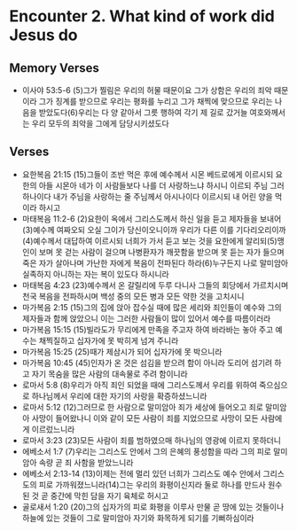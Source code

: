 #  Encounter 2. What kind of work did Jesus do

## Memory Verses
- 이사야 53:5-6 (5)그가 찔림은 우리의 허물 때문이요 그가 상함은 우리의 죄악 때문이라 그가 징계를 받으므로 우리는 평화를 누리고 그가 채찍에 맞으므로 우리는 나음을 받았도다(6)우리는 다 양 같아서 그릇 행하여 각기 제 길로 갔거늘 여호와께서는 우리 모두의 죄악을 그에게 담당시키셨도다

## Verses
- 요한복음 21:15 (15)그들이 조반 먹은 후에 예수께서 시몬 베드로에게 이르시되 요한의 아들 시몬아 네가 이 사람들보다 나를 더 사랑하느냐 하시니 이르되 주님 그러하나이다 내가 주님을 사랑하는 줄 주님께서 아시나이다 이르시되 내 어린 양을 먹이라 하시고
- 마태복음 11:2-6 (2)요한이 옥에서 그리스도께서 하신 일을 듣고 제자들을 보내어(3)예수께 여짜오되 오실 그이가 당신이오니이까 우리가 다른 이를 기다리오리이까(4)예수께서 대답하여 이르시되 너희가 가서 듣고 보는 것을 요한에게 알리되(5)맹인이 보며 못 걷는 사람이 걸으며 나병환자가 깨끗함을 받으며 못 듣는 자가 들으며 죽은 자가 살아나며 가난한 자에게 복음이 전파된다 하라(6)누구든지 나로 말미암아 실족하지 아니하는 자는 복이 있도다 하시니라
- 마태복음 4:23 (23)예수께서 온 갈릴리에 두루 다니사 그들의 회당에서 가르치시며 천국 복음을 전파하시며 백성 중의 모든 병과 모든 약한 것을 고치시니
- 마가복음 2:15 (15)그의 집에 앉아 잡수실 때에 많은 세리와 죄인들이 예수와 그의 제자들과 함께 앉았으니 이는 그러한 사람들이 많이 있어서 예수를 따름이러라
- 마가복음 15:15 (15)빌라도가 무리에게 만족을 주고자 하여 바라바는 놓아 주고 예수는 채찍질하고 십자가에 못 박히게 넘겨 주니라
- 마가복음 15:25 (25)때가 제삼시가 되어 십자가에 못 박으니라
- 마가복음 10:45 (45)인자가 온 것은 섬김을 받으려 함이 아니라 도리어 섬기려 하고 자기 목숨을 많은 사람의 대속물로 주려 함이니라
- 로마서 5:8 (8)우리가 아직 죄인 되었을 때에 그리스도께서 우리를 위하여 죽으심으로 하나님께서 우리에 대한 자기의 사랑을 확증하셨느니라
- 로마서 5:12 (12)그러므로 한 사람으로 말미암아 죄가 세상에 들어오고 죄로 말미암아 사망이 들어왔나니 이와 같이 모든 사람이 죄를 지었으므로 사망이 모든 사람에게 이르렀느니라
- 로마서 3:23 (23)모든 사람이 죄를 범하였으매 하나님의 영광에 이르지 못하더니
- 에베소서 1:7 (7)우리는 그리스도 안에서 그의 은혜의 풍성함을 따라 그의 피로 말미암아 속량 곧 죄 사함을 받았느니라
- 에베소서 2:13-14 (13)이제는 전에 멀리 있던 너희가 그리스도 예수 안에서 그리스도의 피로 가까워졌느니라(14)그는 우리의 화평이신지라 둘로 하나를 만드사 원수 된 것 곧 중간에 막힌 담을 자기 육체로 허시고
- 골로새서 1:20 (20)그의 십자가의 피로 화평을 이루사 만물 곧 땅에 있는 것들이나 하늘에 있는 것들이 그로 말미암아 자기와 화목하게 되기를 기뻐하심이라
